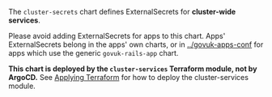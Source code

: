 The `cluster-secrets` chart defines ExternalSecrets for **cluster-wide services**.

Please avoid adding ExternalSecrets for apps to this chart. Apps'
ExternalSecrets belong in the apps' own charts, or in
[../govuk-apps-conf](../govuk-apps-conf) for apps which use the generic
`govuk-rails-app` chart.

**This chart is deployed by the `cluster-services` Terraform module, not by
ArgoCD.** See [Applying Terraform] for how to deploy the cluster-services
module.

[Applying Terraform]: https://github.com/alphagov/govuk-infrastructure/blob/main/terraform/docs/applying-terraform.md
